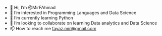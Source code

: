 - 👋 Hi, I’m @MirFAhmad
- 👀 I’m interested in Programming Languages and Data Science
- 🌱 I’m currently learning Python
- 💞️ I’m looking to collaborate on learning Data analytics and Data Science
- 📫 How to reach me fayaz.mir@gmail.com

<!---
MirFAhmad/MirFAhmad is a ✨ special ✨ repository because its `README.md` (this file) appears on your GitHub profile.
You can click the Preview link to take a look at your changes.
--->
